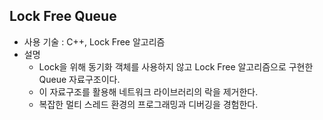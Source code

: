 ## Lock Free Queue

- 사용 기술 : C++, Lock Free 알고리즘
- 설명
  - Lock을 위해 동기화 객체를 사용하지 않고 Lock Free 알고리즘으로 구현한 Queue 자료구조이다.
  - 이 자료구조를 활용해 네트워크 라이브러리의 락을 제거한다.
  - 복잡한 멀티 스레드 환경의 프로그래밍과 디버깅을 경험한다.
